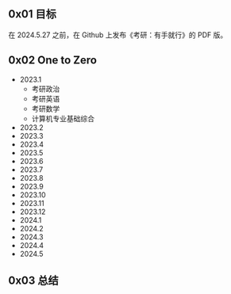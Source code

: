 ## 0x01 目标

在 2024.5.27 之前，在 Github 上发布《考研：有手就行》的 PDF 版。

## 0x02 One to Zero

+ 2023.1
  + 考研政治
  + 考研英语
  + 考研数学
  + 计算机专业基础综合
+ 2023.2
+ 2023.3
+ 2023.4
+ 2023.5
+ 2023.6
+ 2023.7
+ 2023.8
+ 2023.9
+ 2023.10
+ 2023.11
+ 2023.12
+ 2024.1
+ 2024.2
+ 2024.3
+ 2024.4
+ 2024.5

## 0x03 总结